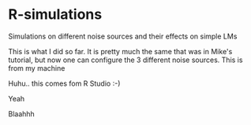 # R-simulations
Simulations on different noise sources and their effects on simple LMs

This is what I did so far. It is pretty much the same that was in Mike's tutorial, but now one can configure the 3 different noise sources.
This is from my machine

Huhu.. this comes fom R Studio :-)

Yeah

Blaahhh